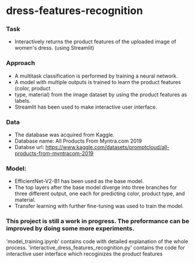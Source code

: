 # dress-features-recognition

### Task
- Interactively returns the product features of the uploaded image of women's dress. (using Streamlit)

### Approach
- A multitask classification is performed by training a neural network.
- A model with multiple outputs is trained to learn the product features (color, product
- type, material) from the image dataset by using the product features as labels.
- Streamlit has been used to make interactive user interface.

### Data

- The database was acquired from Kaggle.
- Database name: All Products From Myntra.com 2019
- Databse url: https://www.kaggle.com/datasets/promptcloud/all-products-from-myntracom-2019

### Model:
- EfficientNet-V2-B1 has been used as the base model.
- The top layers after the base model diverge into three branches for three
  different output, one each for predicting color, product type, and material.
- Transfer learning with further fine-tuning was used to train the model.

### This project is still a work in progress. The preformance can be improved by doing some more experiments.

'model_training.ipynb' contains code with detailed explanation of the whole process.
'interactive_dress_features_recognition.py' contains the code for interactive user interface which recoginizes the product features
